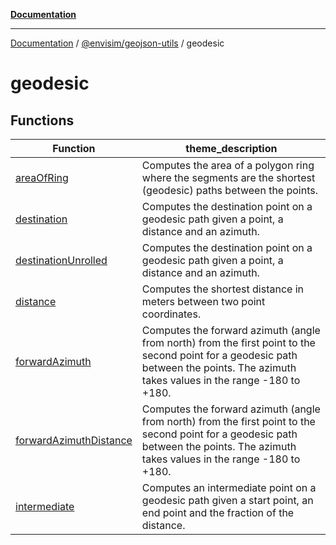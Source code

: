 [**Documentation**](../../../README.md)

---

[Documentation](../../../README.md) / [@envisim/geojson-utils](../README.md) / geodesic

# geodesic

## Functions

| Function                                                      | theme_description                                                                                                                                                                    |
| ------------------------------------------------------------- | ------------------------------------------------------------------------------------------------------------------------------------------------------------------------------------ |
| [areaOfRing](functions/areaOfRing.md)                         | Computes the area of a polygon ring where the segments are the shortest (geodesic) paths between the points.                                                                         |
| [destination](functions/destination.md)                       | Computes the destination point on a geodesic path given a point, a distance and an azimuth.                                                                                          |
| [destinationUnrolled](functions/destinationUnrolled.md)       | Computes the destination point on a geodesic path given a point, a distance and an azimuth.                                                                                          |
| [distance](functions/distance.md)                             | Computes the shortest distance in meters between two point coordinates.                                                                                                              |
| [forwardAzimuth](functions/forwardAzimuth.md)                 | Computes the forward azimuth (angle from north) from the first point to the second point for a geodesic path between the points. The azimuth takes values in the range -180 to +180. |
| [forwardAzimuthDistance](functions/forwardAzimuthDistance.md) | Computes the forward azimuth (angle from north) from the first point to the second point for a geodesic path between the points. The azimuth takes values in the range -180 to +180. |
| [intermediate](functions/intermediate.md)                     | Computes an intermediate point on a geodesic path given a start point, an end point and the fraction of the distance.                                                                |
